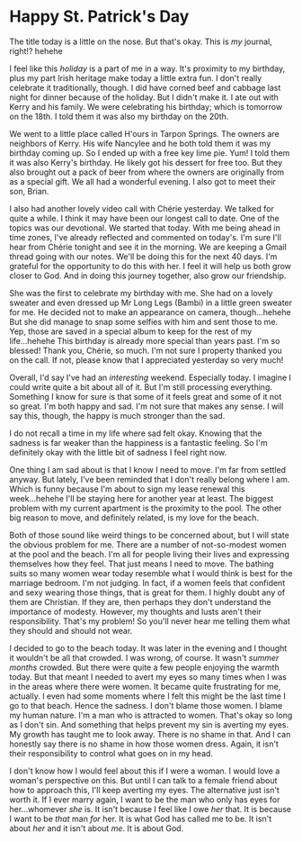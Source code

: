 # Happy St. Patrick's Day

The title today is a little on the nose. But that's okay. This is *my* journal, right!? hehehe

I feel like this *holiday* is a part of me in a way. It's proximity to my birthday, plus my part Irish heritage make today a little extra fun. I don't really celebrate it traditionally, though. I did have corned beef and cabbage last night for dinner because of the holiday. But I didn't make it. I ate out with Kerry and his family. We were celebrating his birthday; which is tomorrow on the 18th. I told them it was also my birthday on the 20th.

We went to a little place called H'ours in Tarpon Springs. The owners are neighbors of Kerry. His wife Nancylee and he both told them it was my birthday coming up. So I ended up with a free key lime pie. Yum! I told them it was also Kerry's birthday. He likely got his dessert for free too. But they also brought out a pack of beer from where the owners are originally from as a special gift. We all had a wonderful evening. I also got to meet their son, Brian.

I also had another lovely video call with Chérie yesterday. We talked for quite a while. I think it may have been our longest call to date. One of the topics was our devotional. We started that today. With me being ahead in time zones, I've already reflected and commented on today's. I'm sure I'll hear from Chérie tonight and see it in the morning. We are keeping a Gmail thread going with our notes. We'll be doing this for the next 40 days. I'm grateful for the opportunity to do this with her. I feel it will help us both grow closer to God. And in doing this journey together, also grow our friendship.

She was the first to celebrate my birthday with me. She had on a lovely sweater and even dressed up Mr Long Legs (Bambi) in a little green sweater for me. He decided not to make an appearance on camera, though...hehehe But she did manage to snap some selfies with him and sent those to me. Yep, those are saved in a special album to keep for the rest of my life...hehehe This birthday is already more special than years past. I'm so blessed! Thank you, Chérie, so much. I'm not sure I property thanked you on the call. If not, please know that I appreciated yesterday so very much!

Overall, I'd say I've had an *interesting* weekend. Especially today. I imagine I could write quite a bit about all of it. But I'm still processing everything. Something I know for sure is that some of it feels great and some of it not so great. I'm both happy and sad. I'm not sure that makes any sense. I will say this, though, the happy is much stronger than the sad.

I do not recall a time in my life where sad felt okay. Knowing that the sadness is far weaker than the happiness is a fantastic feeling. So I'm definitely okay with the little bit of sadness I feel right now.

One thing I am sad about is that I know I need to move. I'm far from settled anyway. But lately, I've been reminded that I don't really belong where I am. Which is funny because I'm about to sign my lease renewal this week...hehehe I'll be staying here for another year at least. The biggest problem with my current apartment is the proximity to the pool. The other big reason to move, and definitely related, is my love for the beach.

Both of those sound like weird things to be concerned about, but I will state the obvious problem for me. There are a number of not-so-modest women at the pool and the beach. I'm all for people living their lives and expressing themselves how they feel. That just means I need to move. The bathing suits so many women wear today resemble what I would think is best for the marriage bedroom. I'm not judging. In fact, if a women feels that confident and sexy wearing those things, that is great for them. I highly doubt any of them are Christian. If they are, then perhaps they don't understand the importance of modesty. However, my thoughts and lusts aren't their responsibility. That's my problem! So you'll never hear me telling them what they should and should not wear.

I decided to go to the beach today. It was later in the evening and I thought it wouldn't be all that crowded. I was wrong, of course. It wasn't *summer months* crowded. But there were quite a few people enjoying the warmth today. But that meant I needed to avert my eyes so many times when I was in the areas where there were women. It became quite frustrating for me, actually. I even had some moments where I felt this might be the last time I go to that beach. Hence the sadness. I don't blame those women. I blame my human nature. I'm a man who is attracted to women. That's okay so long as I don't sin. And something that helps prevent my sin is averting my eyes. My growth has taught me to look away. There is no shame in that. And I can honestly say there is no shame in how those women dress. Again, it isn't their responsibility to control what goes on in my head.

I don't know how I would feel about this if I were a woman. I would love a woman's perspective on this. But until I can talk to a female friend about how to approach this, I'll keep averting my eyes. The alternative just isn't worth it. If I ever marry again, I want to be the man who only has eyes for her...whomever *she* is. It isn't because I feel like I owe *her* that. It is because I want to be *that* man *for* her. It is what God has called me to be. It isn't about *her* and it isn't about *me*. It is about God.

